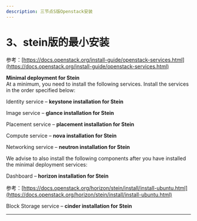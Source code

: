 ```yaml
---
description: 三节点S版Openstack安装
---
```


# 3、stein版的最小安装

参考：[https://docs.openstack.org/install-guide/openstack-services.html](https://docs.openstack.org/install-guide/openstack-services.html)

**Minimal deployment for Stein**\
At a minimum, you need to install the following services. Install the services in the order specified below:

Identity service – **keystone installation for Stein**

Image service – **glance installation for Stein**

Placement service – **placement installation for Stein**

Compute service – **nova installation for Stein**

Networking service – **neutron installation for Stein**

We advise to also install the following components after you have installed the minimal deployment services:

Dashboard – **horizon installation for Stein**

参考：[https://docs.openstack.org/horizon/stein/install/install-ubuntu.html](https://docs.openstack.org/horizon/stein/install/install-ubuntu.html)

Block Storage service – **cinder installation for Stein**

****
